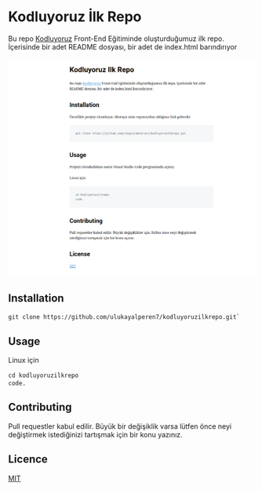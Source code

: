 # Kodluyoruz İlk Repo

Bu repo [Kodluyoruz](https://kodluyoruz.org/) Front-End Eğitiminde oluşturduğumuz ilk repo. İçerisinde bir adet README dosyası, bir adet de index.html barındırıyor 

![image](image.png)
## Installation
``` 
git clone https://github.com/ulukayalperen7/kodluyoruzilkrepo.git`
```

## Usage
Linux için 

```
cd kodluyoruzilkrepo
code.
```

## Contributing
Pull requestler kabul edilir. Büyük bir değişiklik varsa lütfen önce neyi değiştirmek istediğinizi tartışmak için bir konu yazınız.

## Licence
[MIT](https://choosealicense.com/licenses/mit/)